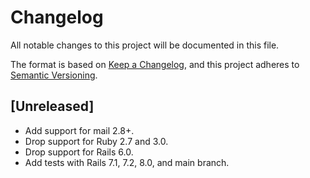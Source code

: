 # Changelog

All notable changes to this project will be documented in this file.

The format is based on [Keep a Changelog](https://keepachangelog.com/en/1.1.0/),
and this project adheres to [Semantic Versioning](https://semver.org/spec/v2.0.0.html).

## [Unreleased]

* Add support for mail 2.8+.
* Drop support for Ruby 2.7 and 3.0.
* Drop support for Rails 6.0.
* Add tests with Rails 7.1, 7.2, 8.0, and main branch.
